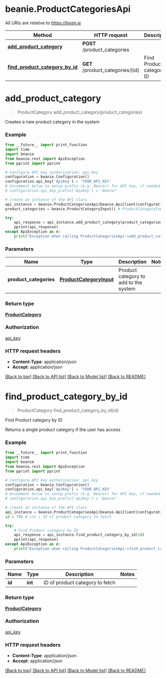 # beanie.ProductCategoriesApi

All URIs are relative to *https://bean.ie*

Method | HTTP request | Description
------------- | ------------- | -------------
[**add_product_category**](ProductCategoriesApi.md#add_product_category) | **POST** /product_categories | 
[**find_product_category_by_id**](ProductCategoriesApi.md#find_product_category_by_id) | **GET** /product_categories/{id} | Find Product category by ID


# **add_product_category**
> ProductCategory add_product_category(product_categories)



Creates a new product category in the system

### Example
```python
from __future__ import print_function
import time
import beanie
from beanie.rest import ApiException
from pprint import pprint

# Configure API key authorization: api_key
configuration = beanie.Configuration()
configuration.api_key['ApiKey'] = 'YOUR_API_KEY'
# Uncomment below to setup prefix (e.g. Bearer) for API key, if needed
# configuration.api_key_prefix['ApiKey'] = 'Bearer'

# create an instance of the API class
api_instance = beanie.ProductCategoriesApi(beanie.ApiClient(configuration))
product_categories = beanie.ProductCategoryInput() # ProductCategoryInput | Product category to add to the system

try:
    api_response = api_instance.add_product_category(product_categories)
    pprint(api_response)
except ApiException as e:
    print("Exception when calling ProductCategoriesApi->add_product_category: %s\n" % e)
```

### Parameters

Name | Type | Description  | Notes
------------- | ------------- | ------------- | -------------
 **product_categories** | [**ProductCategoryInput**](ProductCategoryInput.md)| Product category to add to the system | 

### Return type

[**ProductCategory**](ProductCategory.md)

### Authorization

[api_key](../README.md#api_key)

### HTTP request headers

 - **Content-Type**: application/json
 - **Accept**: application/json

[[Back to top]](#) [[Back to API list]](../README.md#documentation-for-api-endpoints) [[Back to Model list]](../README.md#documentation-for-models) [[Back to README]](../README.md)

# **find_product_category_by_id**
> ProductCategory find_product_category_by_id(id)

Find Product category by ID

Returns a single product category if the user has access

### Example
```python
from __future__ import print_function
import time
import beanie
from beanie.rest import ApiException
from pprint import pprint

# Configure API key authorization: api_key
configuration = beanie.Configuration()
configuration.api_key['ApiKey'] = 'YOUR_API_KEY'
# Uncomment below to setup prefix (e.g. Bearer) for API key, if needed
# configuration.api_key_prefix['ApiKey'] = 'Bearer'

# create an instance of the API class
api_instance = beanie.ProductCategoriesApi(beanie.ApiClient(configuration))
id = 789 # int | ID of product category to fetch

try:
    # Find Product category by ID
    api_response = api_instance.find_product_category_by_id(id)
    pprint(api_response)
except ApiException as e:
    print("Exception when calling ProductCategoriesApi->find_product_category_by_id: %s\n" % e)
```

### Parameters

Name | Type | Description  | Notes
------------- | ------------- | ------------- | -------------
 **id** | **int**| ID of product category to fetch | 

### Return type

[**ProductCategory**](ProductCategory.md)

### Authorization

[api_key](../README.md#api_key)

### HTTP request headers

 - **Content-Type**: application/json
 - **Accept**: application/json

[[Back to top]](#) [[Back to API list]](../README.md#documentation-for-api-endpoints) [[Back to Model list]](../README.md#documentation-for-models) [[Back to README]](../README.md)

